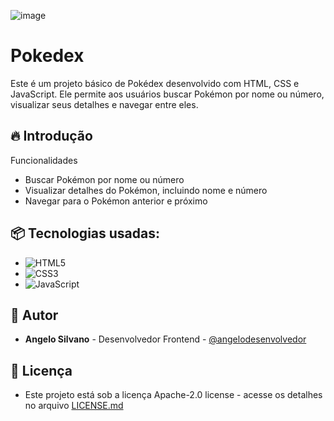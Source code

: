 ![image](https://github.com/angelodesenvolvedor/Pokedex/assets/98216100/e4b0d63f-6d5a-4b46-b14a-e686fdab5fac)

# Pokedex

Este é um projeto básico de Pokédex desenvolvido com HTML, CSS e JavaScript. Ele permite aos usuários buscar Pokémon por nome ou número, visualizar seus detalhes e navegar entre eles.

## 🔥 Introdução

Funcionalidades
* Buscar Pokémon por nome ou número
* Visualizar detalhes do Pokémon, incluindo nome e número
* Navegar para o Pokémon anterior e próximo

## 📦 Tecnologias usadas:

* ![HTML5](https://img.shields.io/badge/html5-%23E34F26.svg?style=for-the-badge&logo=html5&logoColor=white)
* ![CSS3](https://img.shields.io/badge/css3-%231572B6.svg?style=for-the-badge&logo=css3&logoColor=white)
* ![JavaScript](https://img.shields.io/badge/javascript-%23323330.svg?style=for-the-badge&logo=javascript&logoColor=%23F7DF1E)

## 👷 Autor

* **Angelo Silvano** - Desenvolvedor Frontend - [@angelodesenvolvedor](https://github.com/angelodesenvolvedor)

## 📄 Licença
* Este projeto está sob a licença Apache-2.0 license - acesse os detalhes no arquivo [LICENSE.md](https://github.com/angelodesenvolvedor/Pokedex?tab=Apache-2.0-1-ov-file)

